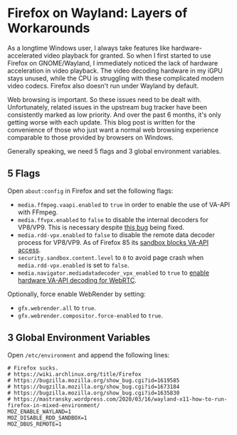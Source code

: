 # Firefox on Wayland: Layers of Workarounds

As a longtime Windows user, I always take features like hardware-accelerated video playback for granted. So when I first started to use Firefox on GNOME/Wayland, I immediately noticed the lack of hardware acceleration in video playback. The video decoding hardware in my iGPU stays unused, while the CPU is struggling with these complicated modern video codecs. Firefox also doesn't run under Wayland by default.

Web browsing is important. So these issues need to be dealt with. Unfortunately, related issues in the upstream bug tracker have been consistently marked as low priority. And over the past 6 months, it's only getting worse with each update. This blog post is written for the convenience of those who just want a normal web browsing experience comparable to those provided by browsers on Windows.

Generally speaking, we need 5 flags and 3 global environment variables.

## 5 Flags

Open `about:config` in Firefox and set the following flags:

- `media.ffmpeg.vaapi.enabled` to `true` in order to enable the use of VA-API with FFmpeg.
- `media.ffvpx.enabled` to `false` to disable the internal decoders for VP8/VP9. This is necessary despite [this bug](https://bugzilla.mozilla.org/show_bug.cgi?id=1660336) being fixed.
- `media.rdd-vpx.enabled` to `false` to disable the remote data decoder process for VP8/VP9. As of Firefox 85 its [sandbox blocks VA-API access](https://bugzilla.mozilla.org/show_bug.cgi?id=1673184).
- `security.sandbox.content.level` to `0` to avoid page crash when `media.rdd-vpx.enabled` is set to `false`.
- `media.navigator.mediadatadecoder_vpx_enabled` to `true` to [enable hardware VA-API decoding for WebRTC](https://bugzilla.mozilla.org/show_bug.cgi?id=1709009).

Optionally, force enable WebRender by setting:

- `gfx.webrender.all` to `true`.
- `gfx.webrender.compositor.force-enabled` to `true`.

## 3 Global Environment Variables

Open `/etc/environment` and append the following lines:

```
# Firefox sucks.
# https://wiki.archlinux.org/title/Firefox
# https://bugzilla.mozilla.org/show_bug.cgi?id=1619585
# https://bugzilla.mozilla.org/show_bug.cgi?id=1673184
# https://bugzilla.mozilla.org/show_bug.cgi?id=1635830
# https://mastransky.wordpress.com/2020/03/16/wayland-x11-how-to-run-firefox-in-mixed-environment/
MOZ_ENABLE_WAYLAND=1
MOZ_DISABLE_RDD_SANDBOX=1
MOZ_DBUS_REMOTE=1
```
